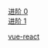 [进阶 0](https://juejin.cn/post/6844904103504527374)  
[进阶 1](https://juejin.cn/post/7068506779533410312#heading-0)

[vue-react](https://lq782655835.github.io/blogs/vue/diff-vue-vs-react.html)
